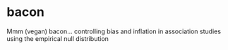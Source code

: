# bacon
Mmm (vegan) bacon... controlling bias and inflation in association studies using the empirical null distribution
